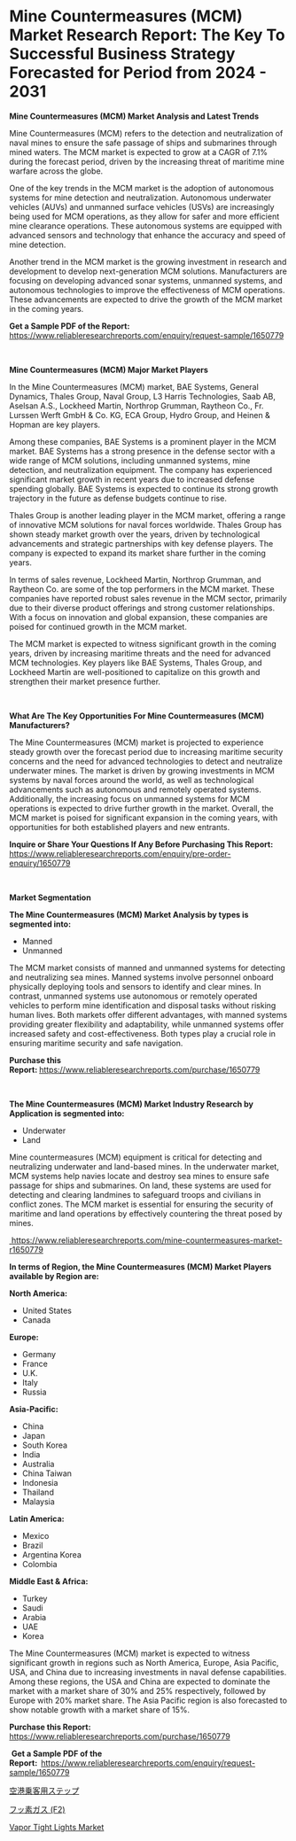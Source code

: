 <p><h1>Mine Countermeasures (MCM) Market Research Report: The Key To Successful Business Strategy Forecasted for Period from 2024 - 2031</h1></p><p><strong>Mine Countermeasures (MCM) Market Analysis and Latest Trends</strong></p>
<p><p>Mine Countermeasures (MCM) refers to the detection and neutralization of naval mines to ensure the safe passage of ships and submarines through mined waters. The MCM market is expected to grow at a CAGR of 7.1% during the forecast period, driven by the increasing threat of maritime mine warfare across the globe.</p><p>One of the key trends in the MCM market is the adoption of autonomous systems for mine detection and neutralization. Autonomous underwater vehicles (AUVs) and unmanned surface vehicles (USVs) are increasingly being used for MCM operations, as they allow for safer and more efficient mine clearance operations. These autonomous systems are equipped with advanced sensors and technology that enhance the accuracy and speed of mine detection.</p><p>Another trend in the MCM market is the growing investment in research and development to develop next-generation MCM solutions. Manufacturers are focusing on developing advanced sonar systems, unmanned systems, and autonomous technologies to improve the effectiveness of MCM operations. These advancements are expected to drive the growth of the MCM market in the coming years.</p></p>
<p><strong>Get a Sample PDF of the Report:&nbsp;</strong> <a href="https://www.reliableresearchreports.com/enquiry/request-sample/1650779">https://www.reliableresearchreports.com/enquiry/request-sample/1650779</a></p>
<p>&nbsp;</p>
<p><strong>Mine Countermeasures (MCM) Major Market Players</strong></p>
<p><p>In the Mine Countermeasures (MCM) market, BAE Systems, General Dynamics, Thales Group, Naval Group, L3 Harris Technologies, Saab AB, Aselsan A.S., Lockheed Martin, Northrop Grumman, Raytheon Co., Fr. Lurssen Werft GmbH & Co. KG, ECA Group, Hydro Group, and Heinen & Hopman are key players. </p><p>Among these companies, BAE Systems is a prominent player in the MCM market. BAE Systems has a strong presence in the defense sector with a wide range of MCM solutions, including unmanned systems, mine detection, and neutralization equipment. The company has experienced significant market growth in recent years due to increased defense spending globally. BAE Systems is expected to continue its strong growth trajectory in the future as defense budgets continue to rise.</p><p>Thales Group is another leading player in the MCM market, offering a range of innovative MCM solutions for naval forces worldwide. Thales Group has shown steady market growth over the years, driven by technological advancements and strategic partnerships with key defense players. The company is expected to expand its market share further in the coming years.</p><p>In terms of sales revenue, Lockheed Martin, Northrop Grumman, and Raytheon Co. are some of the top performers in the MCM market. These companies have reported robust sales revenue in the MCM sector, primarily due to their diverse product offerings and strong customer relationships. With a focus on innovation and global expansion, these companies are poised for continued growth in the MCM market.</p><p>The MCM market is expected to witness significant growth in the coming years, driven by increasing maritime threats and the need for advanced MCM technologies. Key players like BAE Systems, Thales Group, and Lockheed Martin are well-positioned to capitalize on this growth and strengthen their market presence further.</p></p>
<p>&nbsp;</p>
<p><strong>What Are The Key Opportunities For Mine Countermeasures (MCM) Manufacturers?</strong></p>
<p><p>The Mine Countermeasures (MCM) market is projected to experience steady growth over the forecast period due to increasing maritime security concerns and the need for advanced technologies to detect and neutralize underwater mines. The market is driven by growing investments in MCM systems by naval forces around the world, as well as technological advancements such as autonomous and remotely operated systems. Additionally, the increasing focus on unmanned systems for MCM operations is expected to drive further growth in the market. Overall, the MCM market is poised for significant expansion in the coming years, with opportunities for both established players and new entrants.</p></p>
<p><strong>Inquire or Share Your Questions If Any Before Purchasing This Report:</strong> <a href="https://www.reliableresearchreports.com/enquiry/pre-order-enquiry/1650779">https://www.reliableresearchreports.com/enquiry/pre-order-enquiry/1650779</a></p>
<p>&nbsp;</p>
<p><strong>Market Segmentation</strong></p>
<p><strong>The Mine Countermeasures (MCM) Market Analysis by types is segmented into:</strong></p>
<p><ul><li>Manned</li><li>Unmanned</li></ul></p>
<p><p>The MCM market consists of manned and unmanned systems for detecting and neutralizing sea mines. Manned systems involve personnel onboard physically deploying tools and sensors to identify and clear mines. In contrast, unmanned systems use autonomous or remotely operated vehicles to perform mine identification and disposal tasks without risking human lives. Both markets offer different advantages, with manned systems providing greater flexibility and adaptability, while unmanned systems offer increased safety and cost-effectiveness. Both types play a crucial role in ensuring maritime security and safe navigation.</p></p>
<p><strong>Purchase this Report:&nbsp;</strong><a href="https://www.reliableresearchreports.com/purchase/1650779">https://www.reliableresearchreports.com/purchase/1650779</a></p>
<p>&nbsp;</p>
<p><strong>The Mine Countermeasures (MCM) Market Industry Research by Application is segmented into:</strong></p>
<p><ul><li>Underwater</li><li>Land</li></ul></p>
<p><p>Mine countermeasures (MCM) equipment is critical for detecting and neutralizing underwater and land-based mines. In the underwater market, MCM systems help navies locate and destroy sea mines to ensure safe passage for ships and submarines. On land, these systems are used for detecting and clearing landmines to safeguard troops and civilians in conflict zones. The MCM market is essential for ensuring the security of maritime and land operations by effectively countering the threat posed by mines.</p></p>
<p><a href="https://www.reliableresearchreports.com/mine-countermeasures-market-r1650779">&nbsp;https://www.reliableresearchreports.com/mine-countermeasures-market-r1650779</a></p>
<p><strong>In terms of Region, the Mine Countermeasures (MCM) Market Players available by Region are:</strong></p>
<p>
    <p> <strong> North America: </strong>
        <ul>
            <li>United States</li>
            <li>Canada</li>
        </ul>
        </p> 
    <p> <strong> Europe: </strong>
        <ul>
            <li>Germany</li>
            <li>France</li>
            <li>U.K.</li>
            <li>Italy</li>
            <li>Russia</li>
        </ul>
        </p> 
    <p> <strong> Asia-Pacific: </strong>
        <ul>
            <li>China</li>
            <li>Japan</li>
            <li>South Korea</li>
            <li>India</li>
            <li>Australia</li>
            <li>China Taiwan</li>
            <li>Indonesia</li>
            <li>Thailand</li>
            <li>Malaysia</li>
        </ul>
        </p> 
    <p> <strong> Latin America: </strong>
        <ul>
            <li>Mexico</li>
            <li>Brazil</li>
            <li>Argentina Korea</li>
            <li>Colombia</li>
        </ul>
        </p> 
    <p> <strong> Middle East & Africa: </strong>
        <ul>
            <li>Turkey</li>
            <li>Saudi</li>
            <li>Arabia</li>
            <li>UAE</li>
            <li>Korea</li>
        </ul>
    </p>
    </p>
<p><p>The Mine Countermeasures (MCM) market is expected to witness significant growth in regions such as North America, Europe, Asia Pacific, USA, and China due to increasing investments in naval defense capabilities. Among these regions, the USA and China are expected to dominate the market with a market share of 30% and 25% respectively, followed by Europe with 20% market share. The Asia Pacific region is also forecasted to show notable growth with a market share of 15%.</p></p>
<p><strong>Purchase this Report: </strong><a href="https://www.reliableresearchreports.com/purchase/1650779">https://www.reliableresearchreports.com/purchase/1650779</a></p>
<p>&nbsp;<strong>Get a Sample PDF of the Report:&nbsp;&nbsp;</strong><a href="https://www.reliableresearchreports.com/enquiry/request-sample/1650779">https://www.reliableresearchreports.com/enquiry/request-sample/1650779</a></p>
<p><strong></strong></p>
<p><p><a href="https://github.com/Alenaieme/Market-Research-Report-List-1/blob/main/777400394476.md">空港乗客用ステップ</a></p><p><a href="https://github.com/AhmadMann1950/Market-Research-Report-List-1/blob/main/425189994477.md">フッ素ガス (F2)</a></p><p><a href="https://issuu.com/reportprime-2/docs/vapor-tight-lights-market-size-2030.pptx">Vapor Tight Lights Market</a></p></p>